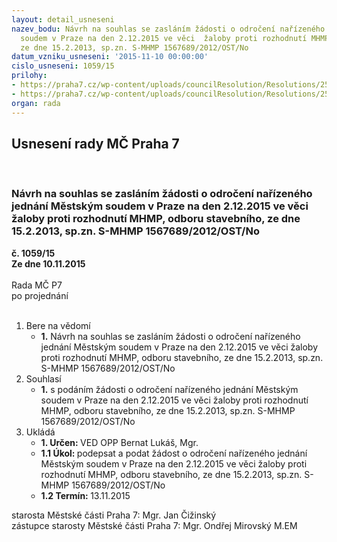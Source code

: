```yaml
---
layout: detail_usneseni
nazev_bodu: Návrh na souhlas se zasláním žádosti o odročení nařízeného jednání Městským
  soudem v Praze na den 2.12.2015 ve věci  žaloby proti rozhodnutí MHMP, odboru stavebního,
  ze dne 15.2.2013, sp.zn. S-MHMP 1567689/2012/OST/No
datum_vzniku_usneseni: '2015-11-10 00:00:00'
cislo_usneseni: 1059/15
prilohy:
- https://praha7.cz/wp-content/uploads/councilResolution/Resolutions/25790/72-15-p1_d%c5%afvodov%c3%a1_zpr%c3%a1va.doc
- https://praha7.cz/wp-content/uploads/councilResolution/Resolutions/25790/72-15-p2_n%c3%a1vrh_%c5%be%c3%a1dosti.pdf
organ: rada
---
```

<div id="ucUsn_pList" class="usn">
	<span><h2>Usnesení rady MČ Praha 7 </h2>
<br></span><div class="standBody">
<span><h3>Návrh na souhlas se zasláním žádosti o odročení nařízeného jednání Městským soudem v Praze na den 2.12.2015 ve věci  žaloby proti rozhodnutí MHMP, odboru stavebního, ze dne 15.2.2013, sp.zn. S-MHMP 1567689/2012/OST/No</h3></span><div class="center">
		<strong>č. 1059/15</strong><br>
	</div>
<div class="center">
		<strong>Ze dne 10.11.2015</strong><br><br>
	</div>Rada MČ P7<br> po projednání<br><br><ol>
<li>Bere na vědomí<ul><li>
<strong>1.</strong> Návrh na souhlas se zasláním žádosti o odročení nařízeného jednání Městským soudem v Praze na den 2.12.2015 ve věci  žaloby proti rozhodnutí MHMP, odboru stavebního, ze dne 15.2.2013, sp.zn. S-MHMP 1567689/2012/OST/No</li></ul>
</li>
<li>Souhlasí<ul><li>
<strong>1.</strong> s podáním žádosti o odročení nařízeného jednání Městským soudem v Praze  na den 2.12.2015 ve věci  žaloby proti rozhodnutí MHMP, odboru stavebního,  ze dne 15.2.2013, sp.zn. S-MHMP 1567689/2012/OST/No </li></ul>
</li>
<li>Ukládá<ul>
<li>
<strong>1. Určen: </strong>VED OPP Bernat Lukáš, Mgr.</li>
<li>
<strong>1.1 Úkol: </strong>podepsat a podat žádost o odročení nařízeného jednání Městským soudem  v Praze na den 2.12.2015 ve věci  žaloby proti rozhodnutí MHMP, odboru stavebního, ze dne 15.2.2013, sp.zn. S-MHMP 1567689/2012/OST/No  </li>
<li>
<strong>1.2 Termín: </strong>13.11.2015</li>
</ul>
</li>
</ol>starosta Městské části Praha 7: Mgr. Jan Čižinský<br>zástupce starosty Městské části Praha 7: Mgr. Ondřej Mirovský M.EM 
</div>
</div>
